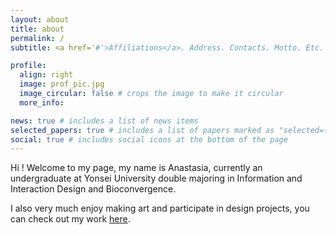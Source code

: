 ```yaml
---
layout: about
title: about
permalink: /
subtitle: <a href='#'>Affiliations</a>. Address. Contacts. Motto. Etc.

profile:
  align: right
  image: prof_pic.jpg
  image_circular: false # crops the image to make it circular
  more_info:

news: true # includes a list of news items
selected_papers: true # includes a list of papers marked as "selected={true}"
social: true # includes social icons at the bottom of the page
---
```


>
Hi ! Welcome to my page, my name is Anastasia, currently an undergraduate at Yonsei University double majoring in Information and Interaction Design and Bioconvergence. 


I also very much enjoy making art and participate in design projects, you can check out my work [here]([http://reddit.com](https://airehtuele.github.io/projects/)).

